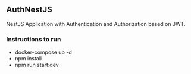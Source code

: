 ## AuthNestJS

NestJS Application with Authentication and Authorization based on JWT. 


### Instructions to run

- docker-compose up -d
- npm install
- npm run start:dev
